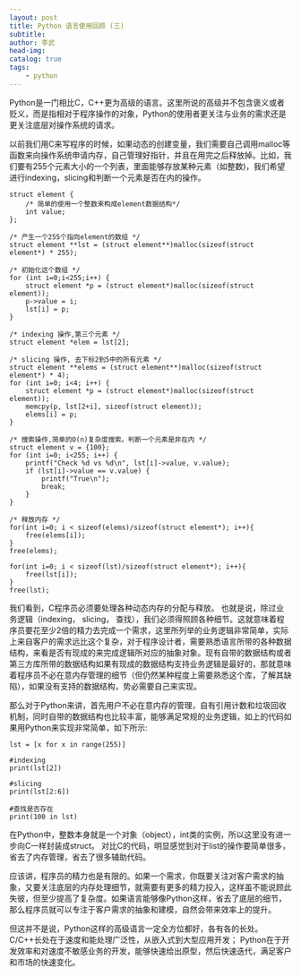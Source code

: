 ```yaml
---
layout: post
title: Python 语言使用回顾 (三)
subtitle: 
author: 李武
head-img: 
catalog: true
tags:
    - python
---
```


Python是一门相比C，C++更为高级的语言。这里所说的高级并不包含褒义或者贬义，而是指相对于程序操作的对象，Python的使用者更关注与业务的需求还是更关注底层对操作系统的请求。

以前我们用C来写程序的时候，如果动态的创建变量，我们需要自己调用malloc等函数来向操作系统申请内存，自己管理好指针，并且在用完之后释放掉。比如，我们要有255个元素大小的一个列表，里面能够存放某种元素（如整数)，我们希望进行indexing，slicing和判断一个元素是否在内的操作。

```
struct element {
    /* 简单的使用一个整数来构成element数据结构*/
    int value;
};

/* 产生一个255个指向element的数组 */
struct element **lst = (struct element**)malloc(sizeof(struct element*) * 255);

/* 初始化这个数组 */
for (int i=0;i<255;i++) {
    struct element *p = (struct element*)malloc(sizeof(struct element));
    p->value = i;
    lst[i] = p;
}

/* indexing 操作,第三个元素 */
struct element *elem = lst[2];

/* slicing 操作, 去下标2到5中的所有元素 */
struct element **elems = (struct element**)malloc(sizeof(struct element*) * 4);
for (int i=0; i<4; i++) {
    struct element *p = (struct element*)malloc(sizeof(struct element));
    memcpy(p, lst[2+i], sizeof(struct element));
    elems[i] = p;
}

/* 搜索操作,简单的O(n)复杂度搜索。判断一个元素是非在内 */
struct element v = {100};
for (int i=0; i<255; i++) {
    printf("Check %d vs %d\n", lst[i]->value, v.value);
    if (lst[i]->value == v.value) {
        printf("True\n");
        break;
    }
}

/* 释放内存 */
for(int i=0; i < sizeof(elems)/sizeof(struct element*); i++){
    free(elems[i]);
}
free(elems);

for(int i=0; i < sizeof(lst)/sizeof(struct element*); i++){
    free(lst[i]);
}
free(lst);
```

我们看到，C程序员必须要处理各种动态内存的分配与释放。 也就是说，除过业务逻辑（indexing， slicing， 查找），我们必须得照顾各种细节。这就意味着程序员要花至少2倍的精力去完成一个需求，这里所列举的业务逻辑非常简单，实际上来自客户的需求远比这个复杂，对于程序设计者，需要熟悉语言所带的各种数据结构，来看是否有现成的来完成逻辑所对应的抽象对象。现有自带的数据结构或者第三方库所带的数据结构如果有现成的数据结构支持业务逻辑是最好的，那就意味着程序员不必在意内存管理的细节（但仍然某种程度上需要熟悉这个库，了解其缺陷），如果没有支持的数据结构，势必需要自己来实现。

那么对于Python来讲，首先用户不必在意内存的管理，自有引用计数和垃圾回收机制，同时自带的数据结构也比较丰富，能够满足常规的业务逻辑，如上的代码如果用Python来实现非常简单，如下所示:

```
lst = [x for x in range(255)]

#indexing
print(lst[2])

#slicing
print(lst[2:6])

#查找是否存在
print(100 in lst)
```


在Python中，整数本身就是一个对象（object），int类的实例，所以这里没有进一步向C一样封装成struct。 对比C的代码，明显感觉到对于list的操作要简单很多，省去了内存管理，省去了很多辅助代码。

应该讲，程序员的精力也是有限的。如果一个需求，你既要关注对客户需求的抽象，又要关注底层的内存处理细节，就需要有更多的精力投入，这样虽不能说顾此失彼，但至少提高了复杂度。如果语言能够像Python这样，省去了底层的细节，那么程序员就可以专注于客户需求的抽象和建模，自然会带来效率上的提升。

但这并不是说，Python这样的高级语言一定全方位都好，各有各的长处。C/C++长处在于速度和能处理广泛性，从嵌入式到大型应用开发； Python在于开发效率和对速度不敏感业务的开发，能够快速给出原型，然后快速迭代，满足客户和市场的快速变化。